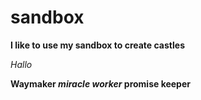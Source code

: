 # sandbox
**I like to use my sandbox to create castles**

*Hallo*

**Waymaker _miracle worker_ promise keeper**
